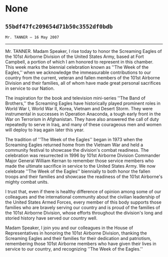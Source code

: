 # None
## `55bdf47fc209654d71b50c3552df0bdb`
`Mr. TANNER — 16 May 2007`

---


Mr. TANNER. Madam Speaker, I rise today to honor the Screaming Eagles 
of the 101st Airborne Division of the United States Army, based at Fort 
Campbell, a portion of which I am honored to represent in this chamber. 
This week marks the biennial celebration known as ''The Week of the 
Eagles,'' when we acknowledge the immeasurable contributions to our 
country from the current, veteran and fallen members of the 101st 
Airborne Division and their families, all of whom have made great 
personal sacrifices in service to our Nation.

The inspiration for the book and television mini-series ''The Band of 
Brothers,'' the Screaming Eagles have historically played prominent 
roles in World War I, World War II, Korea, Vietnam and Desert Storm. 
They were instrumental in successes in Operation Anaconda, a tough 
early front in the War on Terrorism in Afghanistan. They have also 
answered the call of duty repeatedly to serve in Iraq, and many of 
these courageous men and women will deploy to Iraq again later this 
year.

The tradition of ''The Week of the Eagles'' began in 1973 when the 
Screaming Eagles returned home from the Vietnam War and held a 
community festival to showcase the division's combat readiness. The 
celebration was resurrected in 1996 by 101st Airborne Division 
Commander Major General William Kernan to remember those service 
members who made the ultimate sacrifice in service to the United States 
Army. We now celebrate ''The Week of the Eagles'' biennially to both 
honor the fallen troops and their families and showcase the readiness 
of the 101st Airborne's mighty combat units.

I trust that, even if there is healthy difference of opinion among 
some of our colleagues and the international community about the 
civilian leadership of the United States Armed Forces, every member of 
this body supports those families who are bravely serving our country 
and is proud of the families of the 101st Airborne Division, whose 
efforts throughout the division's long and storied history have served 
our country well.

Madam Speaker, I join you and our colleagues in the House of 
Representatives in honoring the 101st Airborne Division, thanking the 
Screaming Eagles and their families for their dedication and 
patriotism, remembering those 101st Airborne members who have given 
their lives in service to our country, and recognizing ''The Week of 
the Eagles.''
